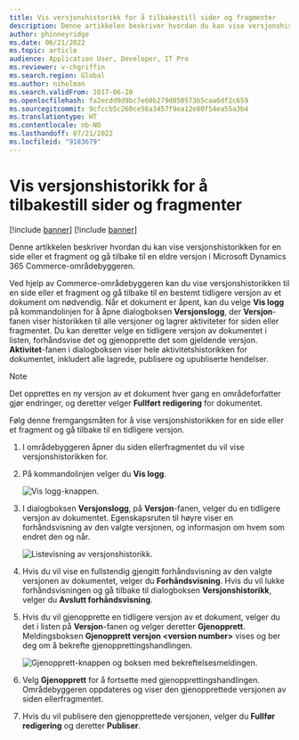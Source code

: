 ```yaml
---
title: Vis versjonshistorikk for å tilbakestill sider og fragmenter
description: Denne artikkelen beskriver hvordan du kan vise versjonshistorikken for en side eller et fragment og gå tilbake til en eldre versjon i Microsoft Dynamics 365 Commerce-områdebyggeren.
author: phinneyridge
ms.date: 06/21/2022
ms.topic: article
audience: Application User, Developer, IT Pro
ms.reviewer: v-chgriffin
ms.search.region: Global
ms.author: niholman
ms.search.validFrom: 2017-06-20
ms.openlocfilehash: fa2ecdd9d9bc7e60b279d850573b5caa6df2c659
ms.sourcegitcommit: 9cfccb5c260ce56a3457f9ea12e80f54ea55a3b4
ms.translationtype: HT
ms.contentlocale: nb-NO
ms.lasthandoff: 07/21/2022
ms.locfileid: "9183679"
---
```

# <a name="view-version-history-to-revert-pages-and-fragments"></a>Vis versjonshistorikk for å tilbakestill sider og fragmenter

[!include [banner](includes/banner.md)]
[!include [banner](includes/preview-banner.md)]

Denne artikkelen beskriver hvordan du kan vise versjonshistorikken for en side eller et fragment og gå tilbake til en eldre versjon i Microsoft Dynamics 365 Commerce-områdebyggeren.

Ved hjelp av Commerce-områdebyggeren kan du vise versjonshistorikken til en side eller et fragment og gå tilbake til en bestemt tidligere versjon av et dokument om nødvendig. Når et dokument er åpent, kan du velge **Vis logg** på kommandolinjen for å åpne dialogboksen **Versjonslogg**, der **Versjon**-fanen viser historikken til alle versjoner og lagrer aktiviteter for siden eller fragmentet. Du kan deretter velge en tidligere versjon av dokumentet i listen, forhåndsvise det og gjenopprette det som gjeldende versjon. **Aktivitet**-fanen i dialogboksen viser hele aktivitetshistorikken for dokumentet, inkludert alle lagrede, publisere og upubliserte hendelser.

> [!NOTE]
> Det opprettes en ny versjon av et dokument hver gang en områdeforfatter gjør endringer, og deretter velger **Fullført redigering** for dokumentet. 

Følg denne fremgangsmåten for å vise versjonshistorikken for en side eller et fragment og gå tilbake til en tidligere versjon.

1. I områdebyggeren åpner du siden ellerfragmentet du vil vise versjonshistorikken for.
1. På kommandolinjen velger du **Vis logg**.

    ![Vis logg-knappen.](./media/version-history-1.png)

1. I dialogboksen **Versjonslogg**, på **Versjon**-fanen, velger du en tidligere versjon av dokumentet. Egenskapsruten til høyre viser en forhåndsvisning av den valgte versjonen, og informasjon om hvem som endret den og når.

    ![Listevisning av versjonshistorikk.](./media/version-history-2.png)

1. Hvis du vil vise en fullstendig gjengitt forhåndsvisning av den valgte versjonen av dokumentet, velger du **Forhåndsvisning**. Hvis du vil lukke forhåndsvisningen og gå tilbake til dialogboksen **Versjonshistorikk**, velger du **Avslutt forhåndsvisning**.
1. Hvis du vil gjenopprette en tidligere versjon av et dokument, velger du det i listen på **Versjon**-fanen og velger deretter **Gjenopprett**. Meldingsboksen **Gjenopprett versjon \<version number\>** vises og ber deg om å bekrefte gjenopprettingshandlingen. 

    ![Gjenopprett-knappen og boksen med bekreftelsesmeldingen.](./media/version-history-3.png)

1. Velg **Gjenopprett** for å fortsette med gjenopprettingshandlingen. Områdebyggeren oppdateres og viser den gjenopprettede versjonen av siden ellerfragmentet.
1. Hvis du vil publisere den gjenopprettede versjonen, velger du **Fullfør redigering** og deretter **Publiser**.
